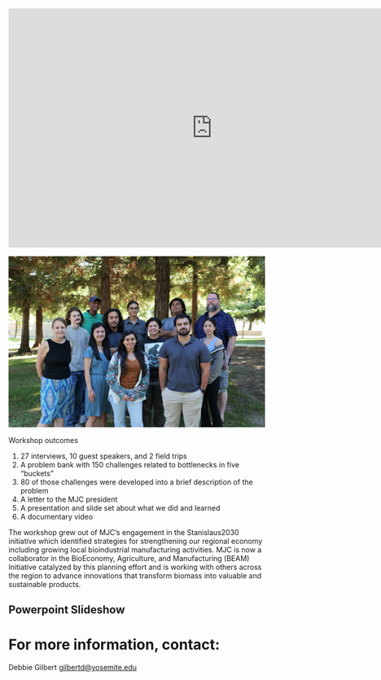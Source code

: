 <iframe width="800" height="470" src="https://www.youtube.com/embed/_xoNNTyFxpk?si=pLBbGQXjsRpuY6AA" title="YouTube video player" frameborder="0" allow="accelerometer; autoplay; clipboard-write; encrypted-media; gyroscope; picture-in-picture; web-share" allowfullscreen></iframe>

![group photo in front of tree](images/group1.jpeg)

Workshop outcomes
1. 27 interviews, 10 guest speakers, and 2 field trips
1. A problem bank with 150 challenges related to bottlenecks in five “buckets” 
1. 80 of those challenges were developed into a brief description of the problem
1. A letter to the MJC president
1. A presentation and slide set about what we did and learned
1. A documentary video

The workshop grew out of MJC’s engagement in the Stanislaus2030 initiative which identified strategies for strengthening our regional economy including growing local bioindustrial manufacturing activities. MJC is now a collaborator in the BioEconomy, Agriculture, and Manufacturing (BEAM) Initiative catalyzed by this planning effort and is working with others across the region to advance innovations that transform biomass into valuable and sustainable products.

## Powerpoint Slideshow
<script type="text/javascript" src="https://raw.github.com/mozilla/pdf.js/gh-pages/build/pdf.js"></script>
<script type="text/javascript">
function renderPDF(url, canvasContainer, options) {
    var options = options || { scale: 1 };

    function renderPage(page) {
        var viewport = page.getViewport(options.scale);
        var canvas = document.createElement('canvas');
        var ctx = canvas.getContext('2d');
        var renderContext = {
          canvasContext: ctx,
          viewport: viewport
        };

        canvas.height = viewport.height;
        canvas.width = viewport.width;
        canvasContainer.appendChild(canvas);

        page.render(renderContext);
    }

    function renderPages(pdfDoc) {
        for(var num = 1; num <= pdfDoc.numPages; num++)
            pdfDoc.getPage(num).then(renderPage);
    }
    PDFJS.disableWorker = true;
    PDFJS.getDocument(url).then(renderPages);
}   
</script> 

<div id="holder"></div>

<script type="text/javascript">
renderPDF('pdfs/slideshow.pdf', document.getElementById('holder'));
</script>  

# For more information, contact:
Debbie Gilbert
gilbertd@yosemite.edu